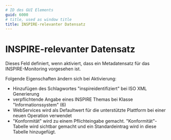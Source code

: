 ```yaml
---
# ID des GUI Elements
guid: 6000
# title, used as window title
title: INSPIRE-relevanter Datensatz
---
```


# INSPIRE-relevanter Datensatz

<p>Dieses Feld definiert, wenn aktiviert, dass ein Metadatensatz für das INSPIRE-Monitoring vorgesehen ist.</p><p>Folgende Eigenschaften ändern sich bei Aktivierung:</p><ul><li>Hinzufügen des Schlagwortes "inspireidentifiziert" bei ISO XML Generierung</li><li>verpflichtende Angabe eines INSPIRE Themas bei Klasse "Informationssystem" (6)</li><li>WebServices wird als Defaultwert für die unterstützte Plattform bei einer neuen Operation verwendet</li><li>"Konformität" wird zu einem Pflichteingabe gemacht. "Konformität"-Tabelle wird sichtbar gemacht und ein Standardeintrag wird in diese Tabelle hinzugefügt.</li></ul>
